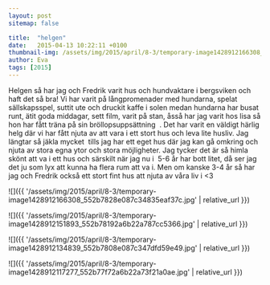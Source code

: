 ```yaml
---
layout: post
sitemap: false

title:  "helgen"
date:   2015-04-13 10:22:11 +0100
thumbnail-img: /assets/img/2015/april/8-3/temporary-image1428912166308_552b7828e087c34835eaf37c.jpg
author: Eva
tags: [2015]
---
```


Helgen så har jag och Fredrik varit hus och hundvaktare i bergsviken och haft det så bra! Vi har varit på långpromenader med hundarna, spelat sällskapsspel, suttit ute och druckit kaffe i solen medan hundarna har busat runt, ätit goda middagar, sett film, varit på stan, åsså har jag varit hos lisa så hon har fått träna på sin bröllopsuppsättning  . Det har varit en väldigt härlig helg där vi har fått njuta av att vara i ett stort hus och leva lite husliv. Jag längtar så jäkla mycket  tills jag har ett eget hus där jag kan gå omkring och njuta av stora egna ytor och stora möjligheter. Jag tycker det är så himla skönt att va i ett hus och särskilt när jag nu i  5-6 år har bott litet, då ser jag det ju som lyx att kunna ha flera rum att va i. Men om kanske 3-4 år så har jag och Fredrik också ett stort fint hus att njuta av våra liv i <3

![]({{ '/assets/img/2015/april/8-3/temporary-image1428912166308_552b7828e087c34835eaf37c.jpg'  | relative_url }})

![]({{ '/assets/img/2015/april/8-3/temporary-image1428912151893_552b78192a6b22a787cc5366.jpg'  | relative_url }})

![]({{ '/assets/img/2015/april/8-3/temporary-image1428912134839_552b7808e087c347dfd59e49.jpg'  | relative_url }})

![]({{ '/assets/img/2015/april/8-3/temporary-image1428912117277_552b77f72a6b22a73f21a0ae.jpg'  | relative_url }})

